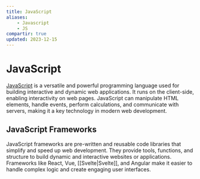 ```yaml
---
title: JavaScript
aliases:
    - Javascript
    - JS
compartir: true
updated: 2023-12-15
---
```


# JavaScript

[JavaScript](https://en.wikipedia.org/wiki/JavaScript) is a versatile and powerful programming language used for building interactive and dynamic web applications. It runs on the client-side, enabling interactivity on web pages. JavaScript can manipulate HTML elements, handle events, perform calculations, and communicate with servers, making it a key technology in modern web development.

## JavaScript Frameworks

JavaScript frameworks are pre-written and reusable code libraries that simplify and speed up web development. They provide tools, functions, and structure to build dynamic and interactive websites or applications. Frameworks like React, Vue, [[Svelte|Svelte]], and Angular make it easier to handle complex logic and create engaging user interfaces.

